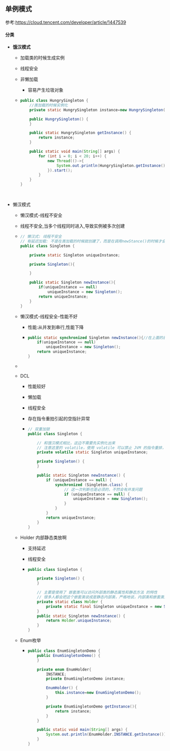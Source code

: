 ## 单例模式

参考:https://cloud.tencent.com/developer/article/1447539

#### 分类

-   **饿汉模式**

    -   加载类的时候生成实例

    -   线程安全

    -   非懒加载

        -   容易产生垃圾对象

    -   ```java
        public class HungrySingleton {
            //类加载的时候实例化
            private static HungrySingleton instance=new HungrySingleton();

            public HungrySingleton() {
            }

            public static HungrySingleton getInstance() {
                return instance;
            }

            public static void main(String[] args) {
                for (int i = 0; i < 20; i++) {
                    new Thread(()->{
                        System.out.println(HungrySingleton.getInstance());
                    }).start();
                }
            }
        }
        ```

        ​

-   懒汉模式

    -   懒汉模式-线程不安全

    -   线程不安全,当多个线程同时进入,导致实例被多次创建

    -   ```java
        // 懒汉式: 线程不安全
        // 有延迟加载: 不是在类加载的时候就创建了，而是在调用newStance()的时候才会创建
        public class Singleton {

            private static Singleton uniqueInstance;

            private Singleton(){

            }

            public static Singleton newInstance(){
                if(uniqueInstance == null)
                    uniqueInstance = new Singleton();
                return uniqueInstance;
            }
        }
        ```

    -   懒汉模式-线程安全-性能不好

        -   性能:从并发到串行,性能下降

        -   ```java
            public static synchronized Singleton newInstance(){//在上面的基础上加了synchronized
                if(uniqueInstance == null)
                    uniqueInstance = new Singleton();
                return uniqueInstance;
            }
            ```

    -   ​

    -   DCL

        -   性能较好

        -   懒加载

        -   线程安全

        -   存在指令重拍引起的空指针异常

        -   ```java
            // 双重加锁
            public class Singleton {

                // 和饿汉模式相比，这边不需要先实例化出来
                // 注意这里的 volatile，使用 volatile 可以禁止 JVM 的指令重排，保证在多线程环境下也能正常运行
                private volatile static Singleton uniqueInstance;

                private Singleton() {
                }

                public static Singleton newInstance() {
                    if (uniqueInstance == null) {
                        synchronized (Singleton.class) {
                            // 这一次判断也是必须的，不然会有并发问题
                            if (uniqueInstance == null) {
                                uniqueInstance = new Singleton();
                            }
                        }
                    }
                    return uniqueInstance;
                }
            }
            ```

    -   Holder 内部静态类放啊

        -   支持延迟

        -   线程安全

        -   ```java
            public class Singleton {

                private Singleton() {
                }

                // 主要是使用了 嵌套类可以访问外部类的静态属性和静态方法 的特性
                // 很多人都会把这个嵌套类说成是静态内部类，严格地说，内部类和嵌套类是不一样的，它们能访问的外部类权限也是不一样的。
                private static class Holder {
                    private static final Singleton uniqueInstance = new Singleton();
                }
                public static Singleton newInstance() {
                    return Holder.uniqueInstance;
                }
            }
            ```

    -   Enum枚举

        -   ```java
            public class EnumSingletonDemo {
                public EnumSingletonDemo() {
                }

                private enum EnumHolder{
                    INSTANCE;
                    private EnumSingletonDemo instance;

                    EnumHolder() {
                        this.instance=new EnumSingletonDemo();
                    }

                    private EnumSingletonDemo getInstance(){
                        return instance;
                    }
                }

                public static void main(String[] args) {
                    System.out.println(EnumHolder.INSTANCE.getInstance());
                }
            }
            ```
